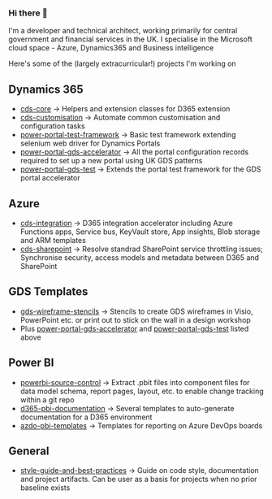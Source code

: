 ### Hi there 👋

I'm a developer and technical architect, working primarily for central government and financial services in the UK. I specialise in the Microsoft cloud space - Azure, Dynamics365 and Business intelligence 

Here's some of the (largely extracurricular!) projects I'm working on

## Dynamics 365

- [cds-core](https://github.com/Cloud-Awesome/cds-core) -> Helpers and extension classes for D365 extension
- [cds-customisation](https://github.com/Cloud-Awesome/cds-customisation) -> Automate common customisation and configuration tasks
- [power-portal-test-framework](https://github.com/Cloud-Awesome/power-portal-test-framework) -> Basic test framework extending selenium web driver for Dynamics Portals
- [power-portal-gds-accelerator](https://github.com/Cloud-Awesome/d365-portals-gds) -> All the portal configuration records required to set up a new portal using UK GDS patterns
- [power-portal-gds-test](https://github.com/Cloud-Awesome/d365-portals-gds-test) -> Extends the portal test framework for the GDS portal accelerator

## Azure

- [cds-integration](https://github.com/Cloud-Awesome/cds-integration) -> D365 integration accelerator including Azure Functions apps, Service bus, KeyVault store, App insights, Blob storage and ARM templates
- [cds-sharepoint](https://github.com/Cloud-Awesome/cds-sharepoint) -> Resolve standrad SharePoint service throttling issues; Synchronise security, access models and metadata between D365 and SharePoint

## GDS Templates

- [gds-wireframe-stencils](https://github.com/Cloud-Awesome/gds-wireframe-stencils) -> Stencils to create GDS wireframes in Visio, PowerPoint etc. or print out to stick on the wall in a design workshop
- Plus [power-portal-gds-accelerator](https://github.com/Cloud-Awesome/power-portal-gds-framework) and [power-portal-gds-test](https://github.com/Cloud-Awesome/power-portal-gds-test) listed above

## Power BI

- [powerbi-source-control]() -> Extract .pbit files into component files for data model schema, report pages, layout, etc. to enable change tracking within a git repo
- [d365-pbi-documentation](https://github.com/Cloud-Awesome/d365-pbi-documentation) -> Several templates to auto-generate documentation for a D365 environment 
- [azdo-pbi-templates]() -> Templates for reporting on Azure DevOps boards

## General

- [style-guide-and-best-practices](https://github.com/Cloud-Awesome/Cloud-Awesome/blob/master/documentation/style-guide.md) -> Guide on code style, documentation and project artifacts. Can be user as a basis for projects when no prior baseline exists
